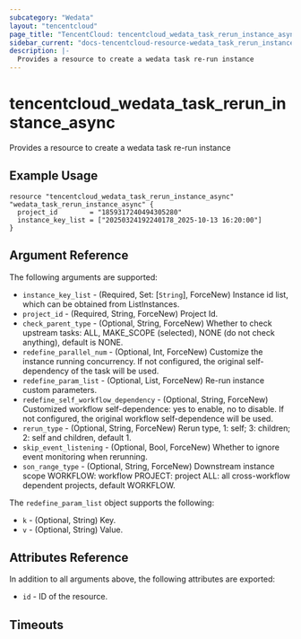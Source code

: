 ```yaml
---
subcategory: "Wedata"
layout: "tencentcloud"
page_title: "TencentCloud: tencentcloud_wedata_task_rerun_instance_async"
sidebar_current: "docs-tencentcloud-resource-wedata_task_rerun_instance_async"
description: |-
  Provides a resource to create a wedata task re-run instance
---
```


# tencentcloud_wedata_task_rerun_instance_async

Provides a resource to create a wedata task re-run instance

## Example Usage

```hcl
resource "tencentcloud_wedata_task_rerun_instance_async" "wedata_task_rerun_instance_async" {
  project_id        = "1859317240494305280"
  instance_key_list = ["20250324192240178_2025-10-13 16:20:00"]
}
```

## Argument Reference

The following arguments are supported:

* `instance_key_list` - (Required, Set: [`String`], ForceNew) Instance id list, which can be obtained from ListInstances.
* `project_id` - (Required, String, ForceNew) Project Id.
* `check_parent_type` - (Optional, String, ForceNew) Whether to check upstream tasks: ALL, MAKE_SCOPE (selected), NONE (do not check anything), default is NONE.
* `redefine_parallel_num` - (Optional, Int, ForceNew) Customize the instance running concurrency. If not configured, the original self-dependency of the task will be used.
* `redefine_param_list` - (Optional, List, ForceNew) Re-run instance custom parameters.
* `redefine_self_workflow_dependency` - (Optional, String, ForceNew) Customized workflow self-dependence: yes to enable, no to disable. If not configured, the original workflow self-dependence will be used.
* `rerun_type` - (Optional, String, ForceNew) Rerun type, 1: self; 3: children; 2: self and children, default 1.
* `skip_event_listening` - (Optional, Bool, ForceNew) Whether to ignore event monitoring when rerunning.
* `son_range_type` - (Optional, String, ForceNew) Downstream instance scope WORKFLOW: workflow PROJECT: project ALL: all cross-workflow dependent projects, default WORKFLOW.

The `redefine_param_list` object supports the following:

* `k` - (Optional, String) Key.
* `v` - (Optional, String) Value.

## Attributes Reference

In addition to all arguments above, the following attributes are exported:

* `id` - ID of the resource.



## Timeouts

<no value>


